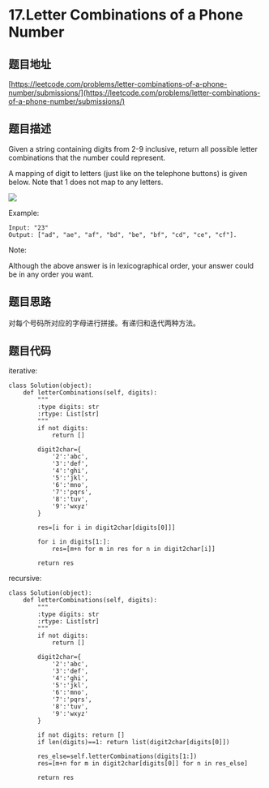 17.Letter Combinations of a Phone Number
=======================================

题目地址
-------
[https://leetcode.com/problems/letter-combinations-of-a-phone-number/submissions/](https://leetcode.com/problems/letter-combinations-of-a-phone-number/submissions/)

题目描述
-------

Given a string containing digits from 2-9 inclusive, return all possible letter combinations that the number could represent.

A mapping of digit to letters (just like on the telephone buttons) is given below. Note that 1 does not map to any letters.

![](https://upload.wikimedia.org/wikipedia/commons/thumb/7/73/Telephone-keypad2.svg/200px-Telephone-keypad2.svg.png)


Example:
```
Input: "23"
Output: ["ad", "ae", "af", "bd", "be", "bf", "cd", "ce", "cf"].
```
Note:

Although the above answer is in lexicographical order, your answer could be in any order you want.

题目思路
-------

对每个号码所对应的字母进行拼接。有递归和迭代两种方法。


题目代码
-------

iterative:

```
class Solution(object):
    def letterCombinations(self, digits):
        """
        :type digits: str
        :rtype: List[str]
        """
        if not digits:
            return []
        
        digit2char={
            '2':'abc',
            '3':'def',
            '4':'ghi',
            '5':'jkl',
            '6':'mno',
            '7':'pqrs',
            '8':'tuv',
            '9':'wxyz'
        }
        
        res=[i for i in digit2char[digits[0]]]
        
        for i in digits[1:]:
            res=[m+n for m in res for n in digit2char[i]]
            
        return res
```

recursive:

```
class Solution(object):
    def letterCombinations(self, digits):
        """
        :type digits: str
        :rtype: List[str]
        """
        if not digits:
            return []
        
        digit2char={
            '2':'abc',
            '3':'def',
            '4':'ghi',
            '5':'jkl',
            '6':'mno',
            '7':'pqrs',
            '8':'tuv',
            '9':'wxyz'
        }
        
        if not digits: return []
        if len(digits)==1: return list(digit2char[digits[0]])
        
        res_else=self.letterCombinations(digits[1:])
        res=[m+n for m in digit2char[digits[0]] for n in res_else]
            
        return res
 ```
